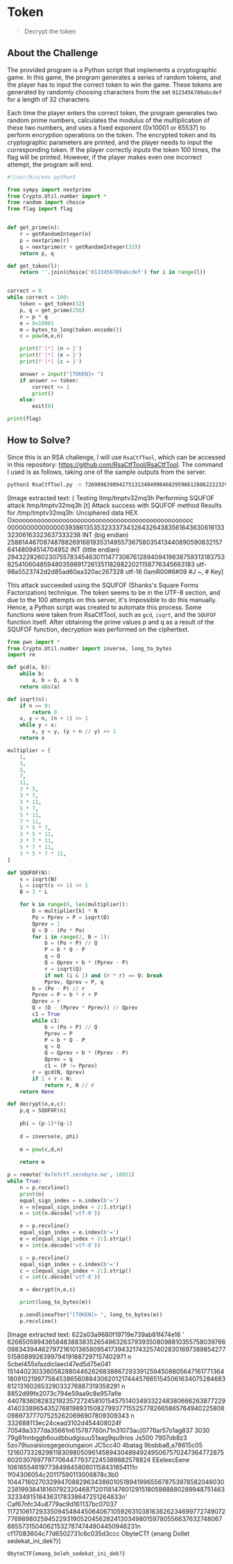 # Token
> Decrypt the token

## About the Challenge
The provided program is a Python script that implements a cryptographic game. In this game, the program generates a series of random tokens, and the player has to input the correct token to win the game. These tokens are generated by randomly choosing characters from the set `0123456789abcdef` for a length of 32 characters.

Each time the player enters the correct token, the program generates two random prime numbers, calculates the modulus of the multiplication of these two numbers, and uses a fixed exponent (0x10001 or 65537) to perform encryption operations on the token. The encrypted token and its cryptographic parameters are printed, and the player needs to input the corresponding token. If the player correctly inputs the token 100 times, the flag will be printed. However, if the player makes even one incorrect attempt, the program will end.

```python
#!/usr/bin/env python3

from sympy import nextprime
from Crypto.Util.number import *
from random import choice
from flag import flag


def get_prime(n):
	r = getRandomInteger(n)
	p = nextprime(r)
	q = nextprime(r + getRandomInteger(32))
	return p, q

def get_token(l):
	return ''.join(choice('0123456789abcdef') for i in range(l))


correct = 0
while correct < 100:
	token = get_token(32)
	p, q = get_prime(256)
	n = p * q
	e = 0x10001
	m = bytes_to_long(token.encode())
	c = pow(m,e,n)

	print(f'[*] {n = }')
	print(f'[*] {e = }')
	print(f'[*] {c = }')

	answer = input("[TOKEN]> ")
	if answer == token:
		correct += 1
		print()
	else:
		exit(0)

print(flag)
```

## How to Solve?
Since this is an RSA challenge, I will use `RsaCtfTool`, which can be accessed in this repository: https://github.com/RsaCtfTool/RsaCtfTool. The command I used is as follows, taking one of the sample outputs from the server.

```bash
python3 RsaCtfTool.py -n 7269896398942751313404998468295986128862222329376625697025973239308668324343236405631631699065470706683897767391236403789451011065655516118499702813482523 -e 65537 --uncipher 3792027385448390677301120427312148659896623308858159996054213078559387591588782223572434360836211851421167883252676191360621136176901652226598967453688583
```


[Image extracted text: {
Testing
Itmp/tmptv32mq3h
Performing SQUFOF attack
Itmp/tmptv32mq3h
[t]
Attack success with SQUFOF method
Results
for /tmp/tmptv32mq3h:
Unciphered
data
HEX
Oxooooooooooooooooooooooooooooooooooooooooooooooooc
0000000000000003938613535323337343264326438356164363061613332306163323637333238
INT (big endian)
25881446708748788269168193531495573675803541344089059083215764148094514704952
INT (little endian)
294322826023075578345463011147730676128940941983875931318375382541060485948035989172613511828822021158776345663183
utf-
98a5523742d2d85ad60aa320ac267328
utf-16
0amR00#6#09
#J ~, #
Key]


This attack succeeded using the SQUFOF (Shanks's Square Forms Factorization) technique. The token seems to be in the UTF-8 section, and due to the 100 attempts on this server, it's impossible to do this manually. Hence, a Python script was created to automate this process. Some functions were taken from RsaCtfTool, such as `gcd`, `isqrt`, and the `SQUFOF` function itself. After obtaining the prime values p and q as a result of the SQUFOF function, decryption was performed on the ciphertext.

```python
from pwn import *
from Crypto.Util.number import inverse, long_to_bytes
import re

def gcd(a, b):
    while b:
        a, b = b, a % b
    return abs(a)

def isqrt(n):
    if n == 0:
        return 0
    x, y = n, (n + 1) >> 1
    while y < x:
        x, y = y, (y + n // y) >> 1
    return x

multiplier = [
    1,
    3,
    5,
    7,
    11,
    3 * 5,
    3 * 7,
    3 * 11,
    5 * 7,
    5 * 11,
    7 * 11,
    3 * 5 * 7,
    3 * 5 * 11,
    3 * 7 * 11,
    5 * 7 * 11,
    3 * 5 * 7 * 11,
]

def SQUFOF(N):
    s = isqrt(N)
    L = isqrt(s << 1) << 1
    B = 3 * L

    for k in range(0, len(multiplier)):
        D = multiplier[k] * N
        Po = Pprev = P = isqrt(D)
        Qprev = 1
        Q = D - (Po * Po)
        for i in range(2, B + 1):
            b = (Po + P) // Q
            P = b * Q - P
            q = Q
            Q = Qprev + b * (Pprev - P)
            r = isqrt(Q)
            if not (i & 1) and (r * r) == Q: break
            Pprev, Qprev = P, q
        b = (Po - P) // r
        Pprev = P = b * r + P
        Qprev = r
        Q = (D - (Pprev * Pprev)) // Qprev
        c1 = True
        while c1:
            b = (Po + P) // Q
            Pprev = P
            P = b * Q - P
            q = Q
            Q = Qprev + b * (Pprev - P)
            Qprev = q
            c1 = (P != Pprev)
        r = gcd(N, Qprev)
        if 1 < r < N:
            return r, N // r
    return None

def decrypt(n,e,c):
    p,q = SQUFOF(n)
 
    phi = (p-1)*(q-1)
 
    d = inverse(e, phi)
 
    m = pow(c,d,n)
 
    return m

p = remote('0x7e7ctf.zerobyte.me', 10021)
while True:
    n = p.recvline()
    print(n)
    equal_sign_index = n.index(b'=')
    n = n[equal_sign_index + 2:].strip()
    n = int(n.decode('utf-8'))

    e = p.recvline()
    equal_sign_index = e.index(b'=')
    e = e[equal_sign_index + 2:].strip()
    e = int(e.decode('utf-8'))

    c = p.recvline()
    equal_sign_index = c.index(b'=')
    c = c[equal_sign_index + 2:].strip()
    c = int(c.decode('utf-8'))

    m = decrypt(n,e,c)

    print(long_to_bytes(m))

    p.sendlineafter("[TOKEN]> ", long_to_bytes(m))
    p.recvline()
```


[Image extracted text: 622a03a9680f19719e739ab81f474e16 '
6266505994365848388383526549632637939350809881035575803976609834394462797216101365809541739432174325740283016973898542775158089926399794191887297157402971 n
Scbel455sfazdiclaecl47ed5d75e041
151440230336058288044626268388672933912594508805647161771364180910219977584538656088430620121744457665154506163407528468381213160265329033276887319358291 n
8852d99fe2073c794e59aa9c8e957afle
440783608283219235727245810154575140349332248380666263877229414033896543527681989315082799377155257782665865764940225808098973777075252620696907809309343 n
332688113ec24cead3102d454408024f
70549a3377da35661n615787760n71n31073au]0776ar57o1ag837
3030
79g81nnbggb6oudbbudgisuu51aag9qu9rios
Js500
7907ob8z3
5zo79iuoaisiosgegeoiungaion
JC5cc40 4batag 9bsbba8,a78615c05
121607332829811830980509614589430489492495067570247364772875602030769779770644779372245389882578824
EEeleecEene
1061655461977384984580801158431654111n
1f04306054c20117590113006878c3b0
1044716027032994708829634386010518941996556787539785820460302381993841816079232046871201181476012915180598888028994875146332334915184363178338647251264833n'
Caf67nfc34u8779ac9d161137bc07037
117210617293350945484450640671059263103816362623469977274907277698980259452293190520456282413034980159780556637632748067885573150406215327874744904450946231n
cf17083604c77d6502731c6c035d3ccc
ObyteCTf {enang
Dollet
sedekat_ini_dek?}]


```
0byteCTF{emang_boleh_sedekat_ini_dek?}
```